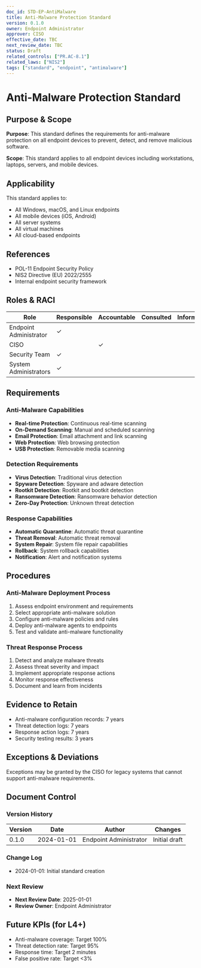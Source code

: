 ```yaml
---
doc_id: STD-EP-AntiMalware
title: Anti-Malware Protection Standard
version: 0.1.0
owner: Endpoint Administrator
approver: CISO
effective_date: TBC
next_review_date: TBC
status: Draft
related_controls: ["PR.AC-8.1"]
related_laws: ["NIS2"]
tags: ["standard", "endpoint", "antimalware"]
---
```


# Anti-Malware Protection Standard

## Purpose & Scope

**Purpose**: This standard defines the requirements for anti-malware protection on all endpoint devices to prevent, detect, and remove malicious software.

**Scope**: This standard applies to all endpoint devices including workstations, laptops, servers, and mobile devices.

## Applicability

This standard applies to:
- All Windows, macOS, and Linux endpoints
- All mobile devices (iOS, Android)
- All server systems
- All virtual machines
- All cloud-based endpoints

## References

- POL-11 Endpoint Security Policy
- NIS2 Directive (EU) 2022/2555
- Internal endpoint security framework

## Roles & RACI

| Role | Responsible | Accountable | Consulted | Informed |
|------|-------------|-------------|-----------|----------|
| Endpoint Administrator | ✓ | | | |
| CISO | | ✓ | | |
| Security Team | ✓ | | | |
| System Administrators | ✓ | | | |

## Requirements

### Anti-Malware Capabilities
- **Real-time Protection**: Continuous real-time scanning
- **On-Demand Scanning**: Manual and scheduled scanning
- **Email Protection**: Email attachment and link scanning
- **Web Protection**: Web browsing protection
- **USB Protection**: Removable media scanning

### Detection Requirements
- **Virus Detection**: Traditional virus detection
- **Spyware Detection**: Spyware and adware detection
- **Rootkit Detection**: Rootkit and bootkit detection
- **Ransomware Detection**: Ransomware behavior detection
- **Zero-Day Protection**: Unknown threat detection

### Response Capabilities
- **Automatic Quarantine**: Automatic threat quarantine
- **Threat Removal**: Automatic threat removal
- **System Repair**: System file repair capabilities
- **Rollback**: System rollback capabilities
- **Notification**: Alert and notification systems

## Procedures

### Anti-Malware Deployment Process
1. Assess endpoint environment and requirements
2. Select appropriate anti-malware solution
3. Configure anti-malware policies and rules
4. Deploy anti-malware agents to endpoints
5. Test and validate anti-malware functionality

### Threat Response Process
1. Detect and analyze malware threats
2. Assess threat severity and impact
3. Implement appropriate response actions
4. Monitor response effectiveness
5. Document and learn from incidents

## Evidence to Retain

- Anti-malware configuration records: 7 years
- Threat detection logs: 7 years
- Response action logs: 7 years
- Security testing results: 3 years

## Exceptions & Deviations

Exceptions may be granted by the CISO for legacy systems that cannot support anti-malware requirements.

## Document Control

### Version History
| Version | Date | Author | Changes |
|---------|------|--------|---------|
| 0.1.0 | 2024-01-01 | Endpoint Administrator | Initial draft |

### Change Log
- 2024-01-01: Initial standard creation

### Next Review
- **Next Review Date**: 2025-01-01
- **Review Owner**: Endpoint Administrator

## Future KPIs (for L4+)
- Anti-malware coverage: Target 100%
- Threat detection rate: Target 95%
- Response time: Target 2 minutes
- False positive rate: Target <3%
